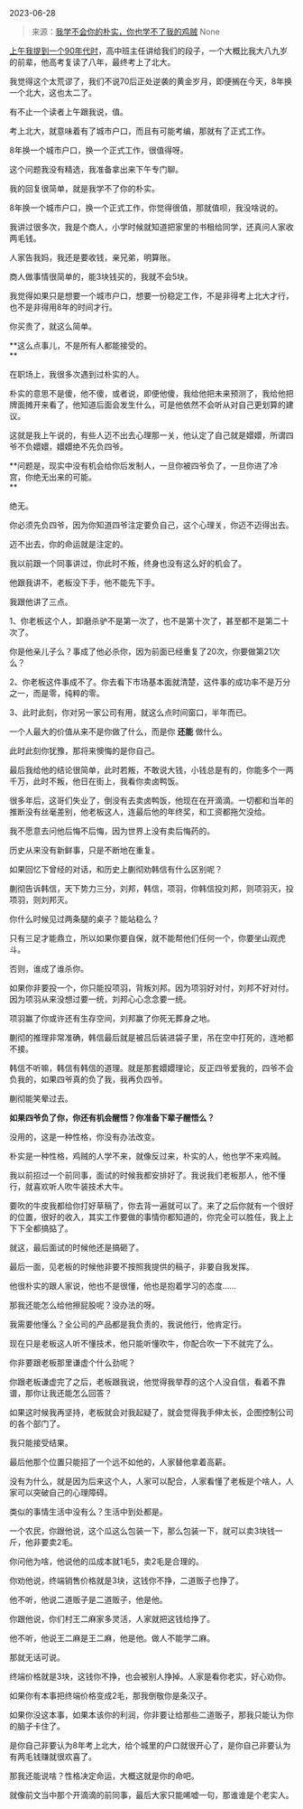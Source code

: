 2023-06-28

> 来源：[我学不会你的朴实，你也学不了我的鸡贼](http://mp.weixin.qq.com/s?__biz=MzU3NDc5Nzc0NQ==&amp;mid=2247524765&amp;idx=1&amp;sn=190b9d5d1077d6aa31f62d459fceabaf&amp;chksm=fd2ec343ca594a559fefbad30ed6c14d89f968f540cf71178ab24d0fc0f23bbbc14059aa5fb1&amp;scene=127#wechat_redirect)
> None

[上午我提到一个90年代时](http://mp.weixin.qq.com/s?__biz=MzU0MjYwNDU2Mw==&mid=2247511466&idx=1&sn=7c8cfd1d83882d14bbeb4ca863cf195e&chksm=fb1ac1d6cc6d48c0bbda5e7fda404e69a89dc3f452e8eb1524aa074379bea7052d25af027496&scene=21#wechat_redirect)，高中班主任讲给我们的段子，一个大概比我大八九岁的前辈，他高考复读了八年，最终考上了北大。  

我觉得这个太荒谬了，我们不说70后正处逆袭的黄金岁月，即便搁在今天，8年换一个北大，这也太二了。  

有不止一个读者上午跟我说，值。  

考上北大，就意味着有了城市户口，而且有可能考编，那就有了正式工作。

8年换一个城市户口，换一个正式工作，很值得呀。

这个问题我没有精选，我准备拿出来下午专门聊。  

我的回复很简单，就是我学不了你的朴实。  

8年换一个城市户口，换一个正式工作，你觉得很值，那就值呗，我没啥说的。  

我讲过很多次，我是个商人，小学时候就知道把家里的书租给同学，还真问人家收两毛钱。  

人家告我妈，我还是要收钱，亲兄弟，明算账。

商人做事情很简单的，能3块钱买的，我就不会5块。  

我觉得如果只是想要一个城市户口，想要一份稳定工作，不是非得考上北大才行，也不是非得用8年的时间才行。  

你买贵了，就这么简单。  

 **这么点事儿，不是所有人都能接受的。  
**

在职场上，我很多次遇到过朴实的人。  

朴实的意思不是傻，他不傻，或者说，即便他傻，我给他把未来预测了，我给他把牌面摊开来看了，他知道后面会发生什么，可是他依然不会听从对自己更划算的建议。

这就是我上午说的，有些人迈不出去心理那一关，他认定了自己就是嬛嬛，所谓四爷不负嬛嬛，嬛嬛绝不先负四爷。

 **问题是，现实中没有机会给你后发制人，一旦你被四爷负了，一旦你进了冷宫，你绝无出来的可能。  
**

绝无。

你必须先负四爷，因为你知道四爷注定要负自己，这个心理关，你迈不迈得出去。  

迈不出去，你的命运就是注定的。

我以前跟一个同事讲过，你此时不叛，终身也没有这么好的机会了。  

他跟我讲不，老板没下手，他不能先下手。

我跟他讲了三点。

1、你老板这个人，卸磨杀驴不是第一次了，也不是第十次了，甚至都不是第二十次了。

你是他亲儿子么？事成了他必杀你，因为前面已经重复了20次，你要做第21次么？  

2、你老板这件事成不了。你去看下市场基本面就清楚，这件事的成功率不是万分之一，而是零，纯粹的零。

3、此时此刻，你对另一家公司有用，就这么点时间窗口，半年而已。  

一个人最大的价值从来不是你做了什么，而是你 **还能** 做什么。  

此时此刻你犹豫，那将来懊悔的是你自己。  

最后我给他的结论很简单，此时若叛，不敢说大钱，小钱总是有的，你能多个一两千万，此时不叛，他日在街上，我看你卖卤鸭饭。

很多年后，这哥们失业了，倒没有去卖卤鸭饭，他现在在开滴滴。一切都和当年的推断没有丝毫差别，他老板这人，连最后他的年终奖，和工资都拖欠没给。

我不愿意去问他后悔不后悔，因为世界上没有卖后悔药的。  

历史从来没有新鲜事，只是不断地在重复。  

如果回忆下曾经的对话，和历史上蒯彻劝韩信有什么区别呢？

蒯彻告诉韩信，天下势力三分，刘邦，韩信，项羽，你韩信投刘邦，则项羽灭，投项羽，则刘邦灭。

你什么时候见过两条腿的桌子？能站稳么？  

只有三足才能鼎立，所以如果你要自保，就不能帮他们任何一个，你要坐山观虎斗。  

否则，谁成了谁杀你。  

如果你非要投一个，你只能投项羽，背叛刘邦。因为项羽好对付，刘邦不好对付。因为项羽从来没想过要一统，刘邦心心念念要一统。  

项羽赢了你或许还有生存空间，刘邦赢了你死无葬身之地。  

蒯彻的推理非常准确，韩信最后就是被吕后装进袋子里，吊在空中打死的，连地都不接。

韩信不听嘛，韩信有韩信的道理。就是那套嬛嬛理论，反正四爷爱我的，四爷不会负我的，如果四爷真的负了我，我再负四爷。  

蒯彻能笑晕过去。

 **如果四爷负了你，你还有机会醒悟？你准备下辈子醒悟么？**

没用的，这是一种性格，你没有办法改变。  

朴实是一种性格，鸡贼的人学不来，就像反过来，朴实的人，他也学不来鸡贼。

我以前招过一个前同事，面试的时候我都安排好了。我说我们老板那人，他不懂行，就喜欢听人吹牛装技术大牛。  

要吹的牛皮我都给你打好草稿了，你去背一遍就可以了。来了之后你就有一个很好的位置，很好的收入，其实工作要做的事情你都知道的，你完全可以胜任，我上上下下全都搞掂了。

就这，最后面试的时候他还是搞砸了。  

最后一面，见老板的时候他非要不按照我提供的稿子，非要自我发挥。  

他很朴实的跟人家说，他也不是很懂，他也是抱着学习的态度......  

那我还能怎么给他擦屁股呢？没办法的呀。  

我需要他懂么？全公司的产品都是我负责的，我说他行，他肯定行。

现在只是老板这人听不懂技术，他只能听懂吹牛，你配合吹一下不就完了么。  

你非要跟老板那里谦虚个什么劲呢？  

你跟老板谦虚完了之后，老板跟我说，他觉得我举荐的这个人没自信，看着不靠谱，那你让我还能怎么回答？  

如果这时候我再坚持，老板就会对我起疑了，就会觉得我手伸太长，企图控制公司的各个部门了。

我只能接受结果。

最后他那个位置只能招了一个远不如他的，人家替他拿着高薪。  

没有为什么，就是因为后来这个人，人家可以配合，人家看懂了老板是个啥人，人家可以突破自己的心理障碍。  

类似的事情生活中没有么？生活中到处都是。  

一个农民，你跟他说，这个瓜这么包装一下，那么包装一下，就可以卖3块钱一斤，他非要卖2毛。

你问他为啥，他说他的瓜成本就1毛5，卖2毛是合理的。  

你劝他说，终端销售价格就是3块，这钱你不挣，二道贩子也挣了。  

他不听，他说二道贩子是二道贩子，他是他。

你跟他说，你们村王二麻家多灵活，人家就把这钱给挣了。

他不听，他说王二麻是王二麻，他是他。做人不能学二麻。

那就无话可说。  

终端价格就是3块，这钱你不挣，也会被别人挣掉。人家是看你老实，好心劝你。  

如果你有本事把终端价格变成2毛，那我倒敬你是条汉子。  

如果你没这本事，如果本该你的利润，你非要让给那些二道贩子，那我只能认为你的脑子卡住了。

是你自己非要认为8年考上北大，给个城里的户口就很开心了，是你自己非要认为有两毛钱赚就很欢喜了。  

那我还能说啥？性格决定命运，大概这就是你的命吧。

就像前文当中那个开滴滴的前同事，最后大家只能唏嘘一句，那谁谁是个老实人。

